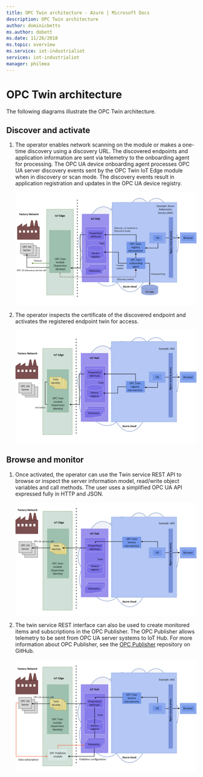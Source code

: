 ```yaml
---
title: OPC Twin architecture - Azure | Microsoft Docs
description: OPC Twin architecture
author: dominicbetts
ms.author: dobett
ms.date: 11/26/2018
ms.topic: overview
ms.service: iot-industrialiot
services: iot-industrialiot
manager: philmea
---
```


# OPC Twin architecture

The following diagrams illustrate the OPC Twin architecture.

## Discover and activate

1. The operator enables network scanning on the module or makes a one-time discovery using a discovery URL. The discovered endpoints and application information are sent via telemetry to the onboarding agent for processing.  The OPC UA device onboarding agent processes OPC UA server discovery events sent by the OPC Twin IoT Edge module when in discovery or scan mode. The discovery events result in application registration and updates in the OPC UA device registry.

   ![How OPC Twin works](media/overview-opc-twin-architecture/opc-twin1.png)

1. The operator inspects the certificate of the discovered endpoint and activates the registered endpoint twin for access.​ 

   ![How OPC Twin works](media/overview-opc-twin-architecture/opc-twin2.png)

## Browse and monitor

1. Once activated, the operator can use the Twin service REST API to browse or inspect the server information model, read/write object variables and call methods.  The user uses a simplified OPC UA API expressed fully in HTTP and JSON.

   ![How OPC Twin works](media/overview-opc-twin-architecture/opc-twin3.png)

1. The twin service REST interface can also be used to create monitored items and subscriptions in the OPC Publisher. The OPC Publisher allows telemetry to be sent from OPC UA server systems to IoT Hub. For more information about OPC Publisher, see the [OPC Publisher](https://github.com/Azure/iot-edge-opc-publisher) repository on GitHub.

   ![How OPC Twin works](media/overview-opc-twin-architecture/opc-twin4.png)